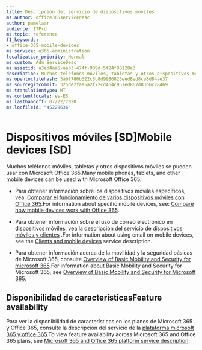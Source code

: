 ```yaml
---
title: Descripción del servicio de dispositivos móviles
ms.author: office365servicedesc
author: pamelaar
audience: ITPro
ms.topic: reference
f1_keywords:
- office-365-mobile-devices
ms.service: o365-administration
localization_priority: Normal
ms.custom: Adm_ServiceDesc
ms.assetid: a3ed4aa6-aab3-474f-909d-5f24f98128a3
description: Muchos teléfonos móviles, tabletas y otros dispositivos móviles se pueden usar con Microsoft Office 365.
ms.openlocfilehash: 3abf786b322c8b8d9986823eed8ed8ce8d84ae37
ms.sourcegitcommit: 325de2faa5a2f72cd464c957ed867d83b6c28469
ms.translationtype: MT
ms.contentlocale: es-ES
ms.lasthandoff: 07/22/2020
ms.locfileid: "45229636"
---
```

# <a name="mobile-devices-sd"></a><span data-ttu-id="206fc-103">Dispositivos móviles [SD]</span><span class="sxs-lookup"><span data-stu-id="206fc-103">Mobile devices [SD]</span></span>

<span data-ttu-id="206fc-104">Muchos teléfonos móviles, tabletas y otros dispositivos móviles se pueden usar con Microsoft Office 365.</span><span class="sxs-lookup"><span data-stu-id="206fc-104">Many mobile phones, tablets, and other mobile devices can be used with Microsoft Office 365.</span></span> 
  
- <span data-ttu-id="206fc-105">Para obtener información sobre los dispositivos móviles específicos, vea: [Comparar el funcionamiento de varios dispositivos móviles con Office 365](https://go.microsoft.com/fwlink/p/?LinkId=282337).</span><span class="sxs-lookup"><span data-stu-id="206fc-105">For information about specific mobile devices, see: [Compare how mobile devices work with Office 365](https://go.microsoft.com/fwlink/p/?LinkId=282337).</span></span>
    
- <span data-ttu-id="206fc-106">Para obtener información sobre el uso de correo electrónico en dispositivos móviles, vea la descripción del servicio de [dispositivos móviles y clientes](../exchange-online-service-description/clients-and-mobile-devices.md) .</span><span class="sxs-lookup"><span data-stu-id="206fc-106">For information about using email on mobile devices, see the [Clients and mobile devices](../exchange-online-service-description/clients-and-mobile-devices.md) service description.</span></span> 
    
- <span data-ttu-id="206fc-107">Para obtener información acerca de la movilidad y la seguridad básicas de Microsoft 365, consulte [Overview of Basic Mobility and Security for microsoft 365](https://go.microsoft.com/fwlink/?linkid=808602).</span><span class="sxs-lookup"><span data-stu-id="206fc-107">For information about Basic Mobility and Security for Microsoft 365, see [Overview of Basic Mobility and Security for Microsoft 365](https://go.microsoft.com/fwlink/?linkid=808602).</span></span>
    
## <a name="feature-availability"></a><span data-ttu-id="206fc-108">Disponibilidad de características</span><span class="sxs-lookup"><span data-stu-id="206fc-108">Feature availability</span></span>

<span data-ttu-id="206fc-109">Para ver la disponibilidad de características en los planes de Microsoft 365 y Office 365, consulte la descripción del servicio de la [plataforma microsoft 365 y office 365](office-365-platform-service-description.md).</span><span class="sxs-lookup"><span data-stu-id="206fc-109">To view feature availability across Microsoft 365 and Office 365 plans, see [Microsoft 365 and Office 365 platform service description](office-365-platform-service-description.md).</span></span>
  

